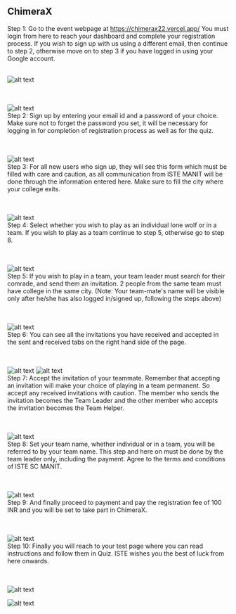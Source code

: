 ## ChimeraX

Step 1: 
Go to the event webpage at https://chimerax22.vercel.app/ You must login from here to reach your dashboard and complete your registration process. If you wish to sign up with us using a different email, then continue to step 2, otherwise move on to step 3 if you have logged in using your Google account.<br/><br/>


![alt text](https://github.com/ISTE-SC-MANIT/chimerax22-ui/blob/main/readme_images/Homepage.jpeg)<br/><br/><br/>


![alt text](https://github.com/ISTE-SC-MANIT/chimerax22-ui/blob/main/readme_images/login.jpeg)<br/>
Step 2: 
Sign up by entering your email id and a password of your choice. Make sure not to forget the password you set, it will be necessary for logging in for completion of registration process as well as for the quiz.<br/><br/><br/>



![alt text](https://github.com/ISTE-SC-MANIT/chimerax22-ui/blob/main/readme_images/signup.jpeg)<br/>
Step 3: 
For all new users who sign up, they will see this form which must be filled with care and caution, as all communication from ISTE MANIT will be done through the information entered here. Make sure to fill the city where your college exits.<br/><br/><br/>




![alt text](https://github.com/ISTE-SC-MANIT/chimerax22-ui/blob/main/readme_images/register.jpeg)<br/>
Step 4: 
Select whether you wish to play as an individual lone wolf or in a team. If you wish to play as a team continue to step 5, otherwise go to step 8.<br/><br/><br/>



![alt text](https://github.com/ISTE-SC-MANIT/chimerax22-ui/blob/main/readme_images/p1dashboard.jpeg)<br/>
Step 5: 
If you wish to play in a team, your team leader must search for their comrade, and send them an invitation. 2 people from the same team must have college in the same city. (Note: Your team-mate's name will be visible only after he/she has also logged in/signed up, following the steps above)<br/><br/><br/>



![alt text](https://github.com/ISTE-SC-MANIT/chimerax22-ui/blob/main/readme_images/optionSelect.jpeg)<br/>
Step 6: 
You can see all the invitations you have received and accepted in the sent and received tabs on the right hand side of the page.<br/><br/><br/>



![alt text](https://github.com/ISTE-SC-MANIT/chimerax22-ui/blob/main/readme_images/reqsent.jpeg)
![alt text](https://github.com/ISTE-SC-MANIT/chimerax22-ui/blob/main/readme_images/reqrec.jpeg)<br/>
Step 7: 
Accept the invitation of your teammate. Remember that accepting an invitation will make your choice of playing in a team permanent. So accept any received invitations with caution. The member who sends the invitation becomes the Team Leader and the other member who accepts the invitation becomes the Team Helper.<br/><br/><br/>


![alt text](https://github.com/ISTE-SC-MANIT/chimerax22-ui/blob/main/readme_images/acceptInvt.jpeg)<br/>
Step 8: 
Set your team name, whether individual or in a team, you will be referred to by your team name. This step and here on must be done by the team leader only, including the payment. Agree to the terms and conditions of ISTE SC MANIT.<br/><br/><br/>



![alt text](https://github.com/ISTE-SC-MANIT/chimerax22-ui/blob/main/readme_images/payment.jpeg)<br/>
Step 9: 
And finally proceed to payment and pay the registration fee of 100 INR and you will be set to take part in ChimeraX.<br/><br/><br/>



![alt text](https://github.com/ISTE-SC-MANIT/chimerax22-ui/blob/main/readme_images/paymentproceed.jpeg)<br/>
Step 10: 
Finally you will reach to your test page where you can read instructions and follow them in Quiz. ISTE wishes you the best of luck from here onwards.<br/><br/><br/>


![alt text](https://github.com/ISTE-SC-MANIT/chimerax22-ui/blob/main/readme_images/WhatsApp%20Image%202022-06-17%20at%205.02.05%20PM.jpeg)

![alt text](https://github.com/ISTE-SC-MANIT/chimerax22-ui/blob/main/readme_images/WhatsApp%20Image%202022-06-17%20at%205.02.37%20PM.jpeg)

